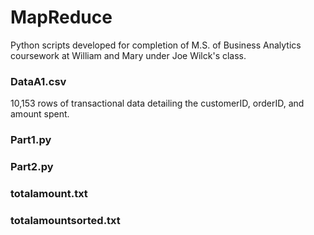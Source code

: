# MapReduce
Python scripts developed for completion of M.S. of Business Analytics coursework at William and Mary under Joe Wilck's class.  

### DataA1.csv
10,153 rows of transactional data detailing the customerID, orderID, and amount spent.  

### Part1.py


### Part2.py


### totalamount.txt


### totalamountsorted.txt

